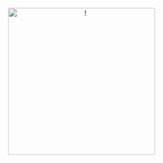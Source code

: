 <p align="center">
  <img src="https://media.discordapp.net/attachments/1270685305413832716/1346796362217422859/a6d0511fdb7f5932464d69c96bfc7b66.png?ex=67c97d5b&is=67c82bdb&hm=5ec8837f4b14d4ebb294a096e033c1c93ae02a1a1ffe55029ee34a2f5dd19473&=&format=webp&quality=lossless&width=570&height=570" alt="!" width="300">
</p>
